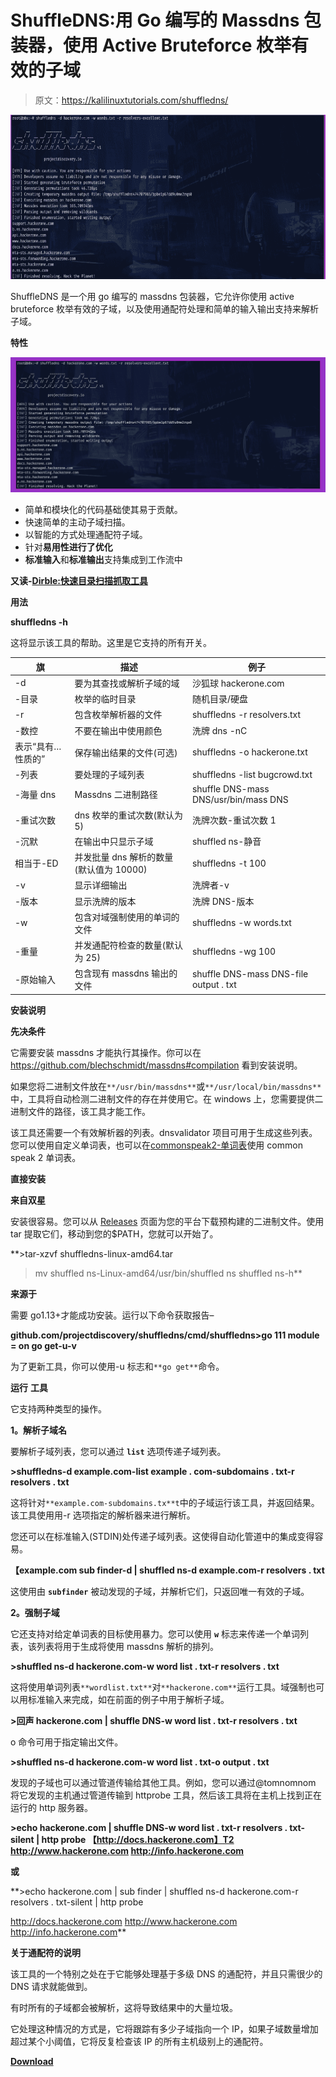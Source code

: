 # ShuffleDNS:用 Go 编写的 Massdns 包装器，使用 Active Bruteforce 枚举有效的子域

> 原文：<https://kalilinuxtutorials.com/shuffledns/>

[![ShuffleDNS : Wrapper Around Massdns Written In Go To Enumerate Valid Subdomains Using Active Bruteforce](img//39ce1a4c32802a690e190231df382ee3.png "ShuffleDNS : Wrapper Around Massdns Written In Go To Enumerate Valid Subdomains Using Active Bruteforce")](https://1.bp.blogspot.com/-oxkad2fGWDc/XnJe58lo5PI/AAAAAAAAFjo/IbUPoxMGIK4tN9IF67NlW0MVAgbf7Pk-QCLcBGAsYHQ/s1600/shuffledns-run%25281%2529.png)

ShuffleDNS 是一个用 go 编写的 massdns 包装器，它允许你使用 active bruteforce 枚举有效的子域，以及使用通配符处理和简单的输入输出支持来解析子域。

**特性**

![](img//4013c332eeccff6ac2a521f0e8a0a134.png)

*   简单和模块化的代码基础使其易于贡献。
*   快速简单的主动子域扫描。
*   以智能的方式处理通配符子域。
*   针对**易用性进行了优化**
*   **标准输入**和**标准输出**支持集成到工作流中

**又读-[Dirble:快速目录扫描抓取工具](https://kalilinuxtutorials.com/dirble/)**

**用法**

**shuffledns -h**

这将显示该工具的帮助。这里是它支持的所有开关。

| 旗 | 描述 | 例子 |
| --- | --- | --- |
| -d | 要为其查找或解析子域的域 | 沙狐球 hackerone.com |
| -目录 | 枚举的临时目录 | 随机目录/硬盘 |
| -r | 包含枚举解析器的文件 | shuffledns -r resolvers.txt |
| -数控 | 不要在输出中使用颜色 | 洗牌 dns -nC |
| 表示“具有…性质的” | 保存输出结果的文件(可选) | shuffledns -o hackerone.txt |
| -列表 | 要处理的子域列表 | shuffledns -list bugcrowd.txt |
| -海量 dns | Massdns 二进制路径 | shuffle DNS-mass DNS/usr/bin/mass DNS |
| -重试次数 | dns 枚举的重试次数(默认为 5) | 洗牌次数-重试次数 1 |
| -沉默 | 在输出中只显示子域 | shuffled ns-静音 |
| 相当于-ED | 并发批量 dns 解析的数量(默认值为 10000) | shuffledns -t 100 |
| -v | 显示详细输出 | 洗牌者-v |
| -版本 | 显示洗牌的版本 | 洗牌 DNS-版本 |
| -w | 包含对域强制使用的单词的文件 | shuffledns -w words.txt |
| -重量 | 并发通配符检查的数量(默认为 25) | shuffledns -wg 100 |
| -原始输入 | 包含现有 massdns 输出的文件 | shuffle DNS-mass DNS-file output . txt |

**安装说明**

**先决条件**

它需要安装 massdns 才能执行其操作。你可以在 https://github.com/blechschmidt/massdns#compilation 看到安装说明。

如果您将二进制文件放在`**/usr/bin/massdns**`或`**/usr/local/bin/massdns**`中，工具将自动检测二进制文件的存在并使用它。在 windows 上，您需要提供二进制文件的路径，该工具才能工作。

该工具还需要一个有效解析器的列表。dnsvalidator 项目可用于生成这些列表。您可以使用自定义单词表，也可以在[commonspeak2-单词表](https://github.com/assetnote/commonspeak2-wordlists/tree/master/subdomains)使用 common speak 2 单词表。

**直接安装**

**来自双星**

安装很容易。您可以从 [Releases](https://github.com/projectdiscovery/shuffledns/releases/) 页面为您的平台下载预构建的二进制文件。使用 tar 提取它们，移动到您的$PATH，您就可以开始了。

**>tar-xzvf shuffledns-linux-amd64.tar
>mv shuffled ns-Linux-amd64/usr/bin/shuffled ns
shuffled ns-h**

**来源于**

需要 go1.13+才能成功安装。运行以下命令获取报告–

**github.com/projectdiscovery/shuffledns/cmd/shuffledns>go 111 module = on go get-u-v**

为了更新工具，你可以使用-u 标志和`**go get**`命令。

**运行** **工具**

它支持两种类型的操作。

**1。解析子域名**

要解析子域列表，您可以通过 **`list`** 选项传递子域列表。

**>shuffledns-d example.com-list example . com-subdomains . txt-r resolvers . txt**

这将针对`**example.com-subdomains.tx**t`中的子域运行该工具，并返回结果。该工具使用用-r 选项指定的解析器来进行解析。

您还可以在标准输入(STDIN)处传递子域列表。这使得自动化管道中的集成变得容易。

**【example.com sub finder-d | shuffled ns-d example.com-r resolvers . txt**

这使用由 **`subfinder`** 被动发现的子域，并解析它们，只返回唯一有效的子域。

**2。强制子域**

它还支持对给定单词表的目标使用暴力。您可以使用 **`w`** 标志来传递一个单词列表，该列表将用于生成将使用 massdns 解析的排列。

**>shuffled ns-d hackerone.com-w word list . txt-r resolvers . txt**

这将使用单词列表`**wordlist.txt**`对`**hackerone.com**`运行工具。域强制也可以用标准输入来完成，如在前面的例子中用于解析子域。

**>回声 hackerone.com | shuffle DNS-w word list . txt-r resolvers . txt**

o 命令可用于指定输出文件。

**>shuffled ns-d hackerone.com-w word list . txt-o output . txt**

发现的子域也可以通过管道传输给其他工具。例如，您可以通过@tomnomnom 将它发现的主机通过管道传输到 httprobe 工具，然后该工具将在主机上找到正在运行的 http 服务器。

**>echo hackerone.com | shuffle DNS-w word list . txt-r resolvers . txt-silent | http probe
【http://docs.hackerone.com】T2
http://www.hackerone.com
http://info.hackerone.com**

**或**

**>echo hackerone.com | sub finder | shuffled ns-d hackerone.com-r resolvers . txt-silent | http probe

http://docs.hackerone.com
http://www.hackerone.com
http://info.hackerone.com**

**关于通配符的说明**

该工具的一个特别之处在于它能够处理基于多级 DNS 的通配符，并且只需很少的 DNS 请求就能做到。

有时所有的子域都会被解析，这将导致结果中的大量垃圾。

它处理这种情况的方式是，它将跟踪有多少子域指向一个 IP，如果子域数量增加超过某个小阈值，它将反复检查该 IP 的所有主机级别上的通配符。

[**Download**](https://github.com/projectdiscovery/shuffledns)